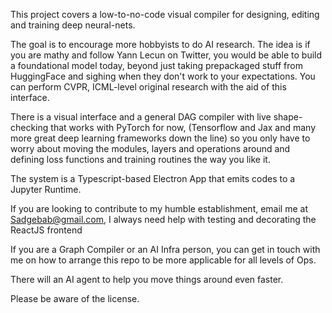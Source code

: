 This project covers a low-to-no-code visual compiler for designing, editing and training deep neural-nets. 

The goal is to encourage more hobbyists to do AI research. The idea is if you are mathy and follow Yann Lecun on Twitter, you would be able to build a foundational model today, beyond just taking prepackaged stuff from HuggingFace and sighing when they don't work to your expectations.
You can perform CVPR, ICML-level original research with the aid of this interface. 

There is a visual interface and a general DAG compiler with live shape-checking that works with PyTorch for now, (Tensorflow and Jax and many more great deep learning frameworks down the line) so you only have to worry about moving the modules, layers and operations around and defining loss functions and training routines the way you like it. 

The system is a Typescript-based Electron App that emits codes to a Jupyter Runtime. 

If you are looking to contribute to my humble establishment, email me at Sadgebab@gmail.com, I always need help with testing and decorating the ReactJS frontend

If you are a Graph Compiler or an AI Infra person, you can get in touch with me on how to arrange this repo to be more applicable for all levels of Ops. 

There will an AI agent to help you move things around even faster. 

Please be aware of the license. 


